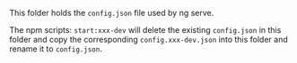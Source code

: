 This folder holds the `config.json` file used by ng serve.

The npm scripts: `start:xxx-dev` will delete the existing `config.json` in this folder and copy the corresponding `config.xxx-dev.json` into this folder and rename it to `config.json`.
